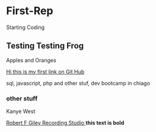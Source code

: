 # First-Rep
Starting Coding


<html>
<body>

<h2> Testing Testing Frog </h2>
<p> Apples and Oranges </p>
<a href="http://www.mentalfloss.com"> Hi this is my first link on Git Hub </a>
<p> sql, javascript, php and other stuf, dev bootcamp in chiago </p>

<h3> other stuff </h3>
<p>Kanye West</p>
<a href="http://www.rfgstudio.appstate.edu"> Robert F Giley Recording Studio </a>
<b> this text is bold </b>


</body>
</html>

